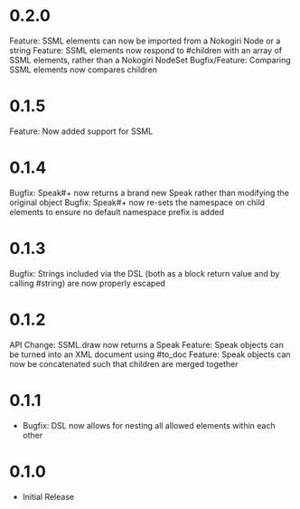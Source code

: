 # 0.2.0
  Feature: SSML elements can now be imported from a Nokogiri Node or a string
  Feature: SSML elements now respond to #children with an array of SSML elements, rather than a Nokogiri NodeSet
  Bugfix/Feature: Comparing SSML elements now compares children

# 0.1.5
  Feature: Now added support for SSML <audio/>

# 0.1.4
  Bugfix: Speak#+ now returns a brand new Speak rather than modifying the original object
  Bugfix: Speak#+ now re-sets the namespace on child elements to ensure no default namespace prefix is added

# 0.1.3
  Bugfix: Strings included via the DSL (both as a block return value and by calling #string) are now properly escaped

# 0.1.2
  API Change: SSML.draw now returns a Speak
  Feature: Speak objects can be turned into an XML document using #to_doc
  Feature: Speak objects can now be concatenated such that children are merged together

# 0.1.1
  * Bugfix: DSL now allows for nesting all allowed elements within each other

# 0.1.0
  * Initial Release
